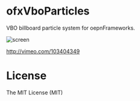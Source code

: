 ofxVboParticles
===============

VBO billboard particle system for oepnFrameworks.

![screen](https://i.vimeocdn.com/video/485635196_960.png)

http://vimeo.com/103404349

# License

The MIT License (MIT)
